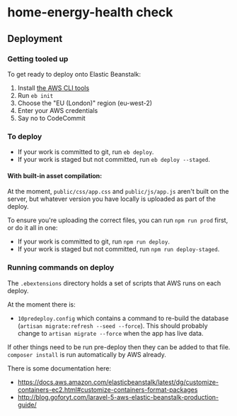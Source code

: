 # home-energy-health check

## Deployment

### Getting tooled up

To get ready to deploy onto Elastic Beanstalk:

1. Install [the AWS CLI tools](https://docs.aws.amazon.com/elasticbeanstalk/latest/dg/eb-cli3-install.html)
2. Run `eb init`
3. Choose the "EU (London)" region (eu-west-2)
4. Enter your AWS credentials
4. Say no to CodeCommit


### To deploy

* If your work is committed to git, run `eb deploy`.
* If your work is staged but not committed, run `eb deploy --staged`.

#### With built-in asset compilation:

At the moment, `public/css/app.css` and `public/js/app.js` aren't built on the server, but whatever version you have locally is uploaded as part of the deploy.

To ensure you're uploading the correct files, you can run `npm run prod` first, or do it all in one:

* If your work is committed to git, run `npm run deploy`.
* If your work is staged but not committed, run `npm run deploy-staged`.


### Running commands on deploy

The `.ebextensions` directory holds a set of scripts that AWS runs on each deploy.

At the moment there is:
 * `10predeploy.config` which contains a command to re-build the database (`artisan migrate:refresh --seed --force`).  This should probably change to `artisan migrate --force` when the app has live data.

If other things need to be run pre-deploy then they can be added to that file.  `composer install` is run automatically by AWS already.

There is some documentation here:

* https://docs.aws.amazon.com/elasticbeanstalk/latest/dg/customize-containers-ec2.html#customize-containers-format-packages
* http://blog.goforyt.com/laravel-5-aws-elastic-beanstalk-production-guide/
